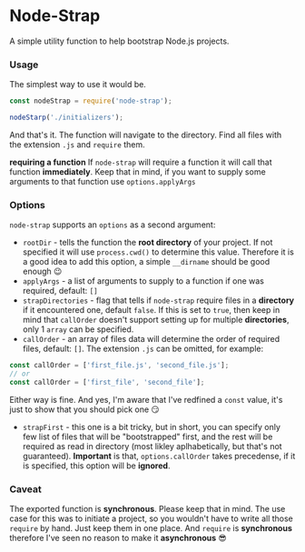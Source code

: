 
# Node-Strap
A simple utility function to help bootstrap Node.js projects.

### Usage
The simplest way to use it would be.

```js
const nodeStrap = require('node-strap');

nodeStarp('./initializers');
```
And that's it. The function will navigate to the directory. Find all files with the extension `.js` and `require` them.

**requiring a function**
If `node-strap` will require a function it will call that function **immediately**. Keep that in mind, if you want to supply some arguments to that function use `options.applyArgs`

### Options
`node-strap` supports an `options` as a second argument:
* `rootDir` - tells the function the **root directory** of your project. If not specified it will use `process.cwd()` to determine this value. Therefore it is a good idea to add this option, a simple `__dirname` should be good enough :wink:
* `applyArgs` - a list of arguments to supply to a function if one was required, default: `[]`
* `strapDirectories` - flag that tells if `node-strap` require files in a **directory** if it encountered one, default `false`. If this is set to `true`, then keep in mind that `callOrder` doesn't support setting up for multiple **directories**, only 1 `array` can be specified.
* `callOrder` - an array of files data will determine the order of required files, default: `[]`. The extension `.js` can be omitted, for example:
```js
const callOrder = ['first_file.js', 'second_file.js'];
// or
const callOrder = ['first_file', 'second_file'];
```
Either way is fine. And yes, I'm aware that I've redfined a `const` value, it's just to show that you should pick one :smirk:
* `strapFirst` - this one is a bit tricky, but in short, you can specify only few list of files that will be "bootstrapped" first, and the rest will be required as read in directory (most likley aplhabetically, but that's not guaranteed). **Important** is that, `options.callOrder` takes precedense, if it is specified, this option will be **ignored**.

### Caveat
The exported function is **synchronous**. Please keep that in mind. The use case for this was to initiate a project, so you wouldn't have to write all those `require` by hand. Just keep them in one place. And `require` is **synchronous** therefore I've seen no reason to make it **asynchronous** :sunglasses:

